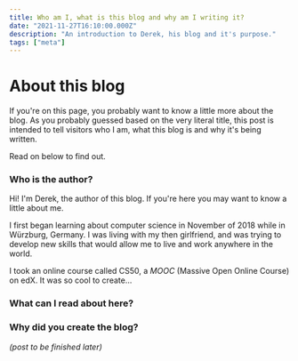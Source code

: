 ```yaml
---
title: Who am I, what is this blog and why am I writing it?
date: "2021-11-27T16:10:00.000Z"
description: "An introduction to Derek, his blog and it's purpose."
tags: ["meta"]
---
```


<h1>About this blog</h1>

If you're on this page, you probably want to know a little more about the blog. As you probably guessed based on the very literal title, this post is intended to tell visitors who I am, what this blog is and why it's being written.

Read on below to find out.

<h3>Who is the author?</h3>

Hi! I'm Derek, the author of this blog. If you're here you may want to know a little about me.

I first began learning about computer science in November of 2018 while in Würzburg, Germany. I was living with my then girlfriend, and was trying to develop new skills that would allow me to live and work anywhere in the world.

I took an online course called CS50, a _MOOC_ (Massive Open Online Course) on edX. It was so cool to create...

<h3>What can I read about here?</h3>

<h3>Why did you create the blog?</h3>
 
 
_(post to be finished later)_
